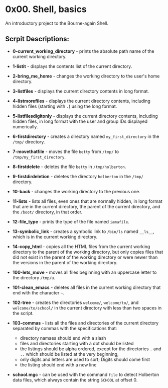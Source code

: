 # 0x00. Shell, basics
An introductory project to the Bourne-again Shell.
## Scrpit Descriptions:
* **0-current_working_directory** -  prints the absolute path name of the current working directory.

* **1-listit** - displays the contents list of the current directory.

* **2-bring_me_home** - changes the working directory to the user's home directory.

* **3-listfiles** - displays the current directory contents in long format.

* **4-listmorefiles** - displays the current directory contents, including hidden files (starting with `.`) using the long format.

* **5-listfilesdigitonly** - displays the current directory contents, including hidden files, in long format with the user and group IDs displayed numerically.

* **6-firstdirectory** - creates a directory named `my_first_directory` in the `/tmp/` directory.

* **7-movethatfile** - moves the file `betty` from `/tmp/` to `/tmp/my_first_directory`.

* **8-firstdelete** - deletes the file `betty` in `/tmp/holberton`.

* **9-firstdirdeletion** - deletes the directory `holberton` in the `/tmp/` directory.

* **10-back** - changes the working directory to the previous one.

* **11-lists** - lists all files, even ones that are normally hidden, in long format that are in the current directory, the parent of the current directory, and the `/boot/` directory, in that order.

* **12-file_type** - prints the type of the file named `iamafile`.

* **13-symbolic_link** - creates a symbolic link to `/bin/ls` named `__ls__`, which is in the current working directory.

* **14-copy_html** - copies all the HTML files from the current working directory to the parent of the working directory, but only copies files that did not exist in the parent of the working directory or were newer than the versions in the parent of the working directory.

* **100-lets_move** - moves all files beginning with an uppercase letter to the directory `/tmp/u`.

* **101-clean_emacs** - deletes all files in the current working directory that end with the character `~`.

* **102-tree** - creates the directories `welcome/`, `welcome/to/`, and `welcome/to/school/` in the current directory with less than two spaces in the script.

* **103-commas** - lists all the files and directories of the current directory separated by commas with the specifications that: 
  * directory namaes should end with a slash
  * files and directories starting with a dot should be listed
  * the listings should be alpha ordered, except for the directories `.` and `..` which should be listed at the very beginning, 
  * only digits and letters are used to sort; Digits should come first
  * the listing should end with a new line

* **school.mgc** - can be used with the command `file` to detect Holberton data files, which always contain the string `SCHOOL` at offset 0.

